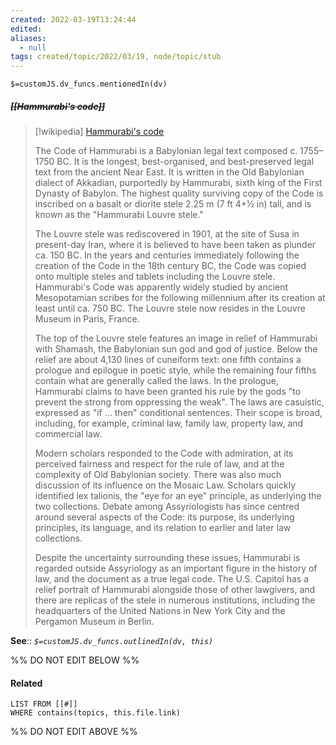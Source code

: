 ```yaml
---
created: 2022-03-19T13:24:44 
edited: 
aliases:
  - null
tags: created/topic/2022/03/19, node/topic/stub
---
```

`$=customJS.dv_funcs.mentionedIn(dv)`

##### <s class="topic-title">[[Hammurabi's code]]</s>

> [!wikipedia] [Hammurabi's code](https://en.wikipedia.org/wiki/Code%20of%20Hammurabi)
> 
> The Code of Hammurabi is a Babylonian legal text composed c. 1755–1750 BC. It is the longest, best-organised, and best-preserved legal text from the ancient Near East. It is written in the Old Babylonian dialect of Akkadian, purportedly by Hammurabi, sixth king of the First Dynasty of Babylon. The highest quality surviving copy of the Code is inscribed on a basalt or diorite stele 2.25 m (7 ft 4+1⁄2 in) tall, and is known as the "Hammurabi Louvre stele." 
> 
> The Louvre stele was rediscovered in 1901, at the site of Susa in present-day Iran, where it is believed to have been taken as plunder ca. 150 BC. In the years and centuries immediately following the creation of the Code in the 18th century BC, the Code was copied onto multiple steles and tablets including the Louvre stele. Hammurabi's Code was apparently widely studied by ancient Mesopotamian scribes for the following millennium after its creation at least until ca. 750 BC. The Louvre stele now resides in the Louvre Museum in Paris, France.
> 
> The top of the Louvre stele features an image in relief of Hammurabi with Shamash, the Babylonian sun god and god of justice. Below the relief are about 4,130 lines of cuneiform text: one fifth contains a prologue and epilogue in poetic style, while the remaining four fifths contain what are generally called the laws. In the prologue, Hammurabi claims to have been granted his rule by the gods "to prevent the strong from oppressing the weak". The laws are casuistic, expressed as "if ... then" conditional sentences. Their scope is broad, including, for example, criminal law, family law, property law, and commercial law.
> 
> Modern scholars responded to the Code with admiration, at its perceived fairness and respect for the rule of law, and at the complexity of Old Babylonian society. There was also much discussion of its influence on the Mosaic Law. Scholars quickly identified lex talionis, the "eye for an eye" principle, as underlying the two collections. Debate among Assyriologists has since centred around several aspects of the Code: its purpose, its underlying principles, its language, and its relation to earlier and later law collections.
> 
> Despite the uncertainty surrounding these issues, Hammurabi is regarded outside Assyriology as an important figure in the history of law, and the document as a true legal code. The U.S. Capitol has a relief portrait of Hammurabi alongside those of other lawgivers, and there are replicas of the stele in numerous institutions, including the headquarters of the United Nations in New York City and the Pergamon Museum in Berlin.
>


**See**::
*`$=customJS.dv_funcs.outlinedIn(dv, this)`*

%% DO NOT EDIT BELOW %%

#### Related 

```dataview
LIST FROM [[#]]
WHERE contains(topics, this.file.link)
```
%% DO NOT EDIT ABOVE %%
